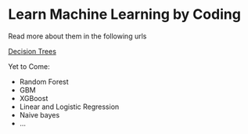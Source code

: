 # Learn Machine Learning by Coding

Read more about them in the following urls

[Decision Trees](https://lethalbrains.com/learn-ml-algorithms-by-coding-decision-trees-439ac503c9a4)

Yet to Come:
* Random Forest
* GBM
* XGBoost
* Linear and Logistic Regression
* Naive bayes
* ...
